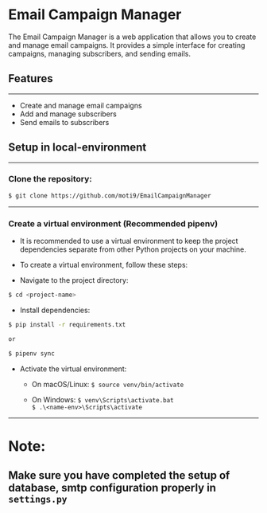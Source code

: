 # Email Campaign Manager

The Email Campaign Manager is a web application that allows you to create and manage email campaigns. It provides a simple interface for creating campaigns, managing subscribers, and sending emails.

## Features

---

- Create and manage email campaigns
- Add and manage subscribers
- Send emails to subscribers

## Setup in local-environment

---

### Clone the repository:

```bash
$ git clone https://github.com/moti9/EmailCampaignManager
```

---

### Create a virtual environment (Recommended pipenv)

- It is recommended to use a virtual environment to keep the project dependencies separate from other Python projects on your machine.
- To create a virtual environment, follow these steps:

- Navigate to the project directory:

```bash
$ cd <project-name>
```

- Install dependencies:

```bash
$ pip install -r requirements.txt

or

$ pipenv sync

```

- Activate the virtual environment:

  - On macOS/Linux: `$ source venv/bin/activate`

  - On Windows: `$ venv\Scripts\activate.bat`
    <br/>
    `$ .\<name-env>\Scripts\activate`

---

# Note:

## Make sure you have completed the setup of database, smtp configuration properly in `settings.py`
